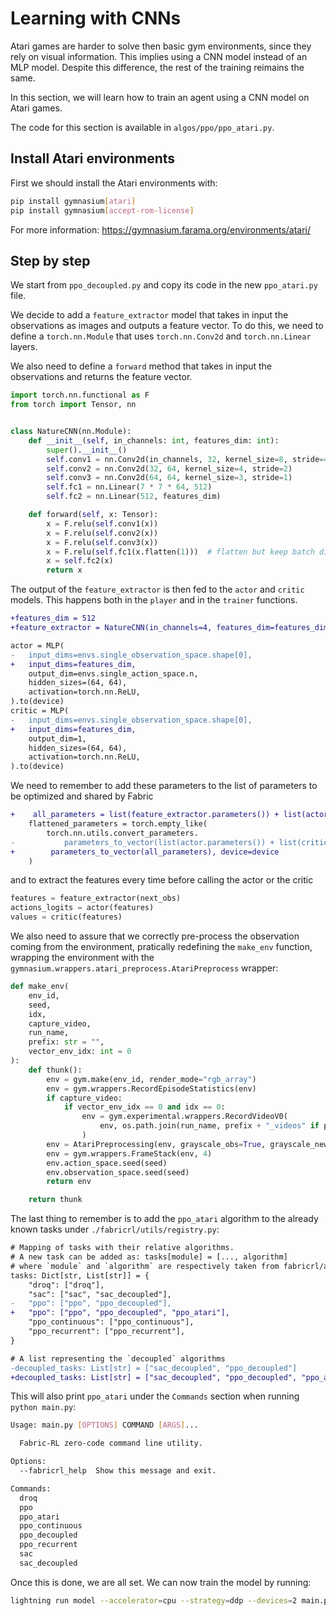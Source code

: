 # Learning with CNNs
Atari games are harder to solve then basic gym environments, since they rely on visual information. This implies using a CNN model instead of an MLP model. Despite this difference, the rest of the training reimains the same.

In this section, we will learn how to train an agent using a CNN model on Atari games.

The code for this section is available in `algos/ppo/ppo_atari.py`.

## Install Atari environments
First we should install the Atari environments with:

```bash
pip install gymnasium[atari]
pip install gymnasium[accept-rom-license]
```

For more information: https://gymnasium.farama.org/environments/atari/ 

## Step by step
We start from `ppo_decoupled.py` and copy its code in the new `ppo_atari.py` file.

We decide to add a `feature_extractor` model that takes in input the observations as images and outputs a feature vector. To do this, we need to define a `torch.nn.Module` that uses `torch.nn.Conv2d` and `torch.nn.Linear` layers.

We also need to define a `forward` method that takes in input the observations and returns the feature vector.

```python
import torch.nn.functional as F
from torch import Tensor, nn


class NatureCNN(nn.Module):
    def __init__(self, in_channels: int, features_dim: int):
        super().__init__()
        self.conv1 = nn.Conv2d(in_channels, 32, kernel_size=8, stride=4)
        self.conv2 = nn.Conv2d(32, 64, kernel_size=4, stride=2)
        self.conv3 = nn.Conv2d(64, 64, kernel_size=3, stride=1)
        self.fc1 = nn.Linear(7 * 7 * 64, 512)
        self.fc2 = nn.Linear(512, features_dim)

    def forward(self, x: Tensor):
        x = F.relu(self.conv1(x))
        x = F.relu(self.conv2(x))
        x = F.relu(self.conv3(x))
        x = F.relu(self.fc1(x.flatten(1)))  # flatten but keep batch dimension 
        x = self.fc2(x)
        return x
```

The output of the `feature_extractor` is then fed to the `actor` and `critic` models. This happens both in the `player` and in the `trainer` functions.

```diff
+features_dim = 512
+feature_extractor = NatureCNN(in_channels=4, features_dim=features_dim)  # '4' is the number of skipped frames by default by the AtariPreprocessing wrapper

actor = MLP(
- 	input_dims=envs.single_observation_space.shape[0],
+   input_dims=features_dim,
    output_dim=envs.single_action_space.n,
    hidden_sizes=(64, 64),
    activation=torch.nn.ReLU,
).to(device)
critic = MLP(
- 	input_dims=envs.single_observation_space.shape[0],
+   input_dims=features_dim,
    output_dim=1,
    hidden_sizes=(64, 64),
    activation=torch.nn.ReLU,
).to(device)
```

We need to remember to add these parameters to the list of parameters to be optimized and shared by Fabric

```diff
+    all_parameters = list(feature_extractor.parameters()) + list(actor.parameters()) + list(critic.parameters())
    flattened_parameters = torch.empty_like(
        torch.nn.utils.convert_parameters.
- 			parameters_to_vector(list(actor.parameters()) + list(critic.parameters()))        
+        parameters_to_vector(all_parameters), device=device
    )
```

and to extract the features every time before calling the actor or the critic

```python
features = feature_extractor(next_obs)
actions_logits = actor(features)
values = critic(features)
```

We also need to assure that we correctly pre-process the observation coming from the environment, pratically redefining the `make_env` function, wrapping the environment with the `gymnasium.wrappers.atari_preprocess.AtariPreprocess` wrapper:

```python
def make_env(
    env_id,
    seed,
    idx,
    capture_video,
    run_name,
    prefix: str = "",
    vector_env_idx: int = 0
):
    def thunk():
        env = gym.make(env_id, render_mode="rgb_array")
        env = gym.wrappers.RecordEpisodeStatistics(env)
        if capture_video:
            if vector_env_idx == 0 and idx == 0:
                env = gym.experimental.wrappers.RecordVideoV0(
                    env, os.path.join(run_name, prefix + "_videos" if prefix else "videos"), disable_logger=True
                )
        env = AtariPreprocessing(env, grayscale_obs=True, grayscale_newaxis=False, scale_obs=True)
        env = gym.wrappers.FrameStack(env, 4)
        env.action_space.seed(seed)
        env.observation_space.seed(seed)
        return env

    return thunk
```

The last thing to remember is to add the `ppo_atari` algorithm to the already known tasks under `./fabricrl/utils/registry.py`:

```diff
# Mapping of tasks with their relative algorithms.
# A new task can be added as: tasks[module] = [..., algorithm]
# where `module` and `algorithm` are respectively taken from fabricrl/algos/{module}/{algorithm}.py
tasks: Dict[str, List[str]] = {
    "droq": ["droq"],
    "sac": ["sac", "sac_decoupled"],
-   "ppo": ["ppo", "ppo_decoupled"],
+   "ppo": ["ppo", "ppo_decoupled", "ppo_atari"],
    "ppo_continuous": ["ppo_continuous"],
    "ppo_recurrent": ["ppo_recurrent"],
}

# A list representing the `decoupled` algorithms
-decoupled_tasks: List[str] = ["sac_decoupled", "ppo_decoupled"]
+decoupled_tasks: List[str] = ["sac_decoupled", "ppo_decoupled", "ppo_atari"]
```

This will also print `ppo_atari` under the `Commands` section when running `python main.py`:

```bash
Usage: main.py [OPTIONS] COMMAND [ARGS]...

  Fabric-RL zero-code command line utility.

Options:
  --fabricrl_help  Show this message and exit.

Commands:
  droq
  ppo
  ppo_atari
  ppo_continuous
  ppo_decoupled
  ppo_recurrent
  sac
  sac_decoupled
```

Once this is done, we are all set. We can now train the model by running:

```bash
lightning run model --accelerator=cpu --strategy=ddp --devices=2 main.py ppo_atari --env_id PongNoFrameskip-v4
```